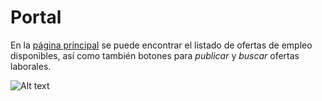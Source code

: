 # Portal


En la [página principal](https://www.codenjobs.com/) se puede encontrar el listado de ofertas de empleo disponibles, así como también botones para *publicar* y *buscar* ofertas laborales.

![Alt text](https://res.cloudinary.com/codenjobs/image/upload/v1662209955/user/file/l3ytfnbkjdvftlvcuzye.png)